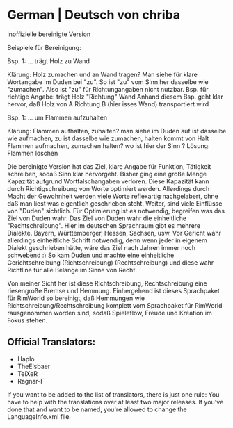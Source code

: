 German | Deutsch von chriba
======================

inoffizielle bereinigte Version

Beispiele für Bereinigung:

Bsp. 1: ... trägt Holz zu Wand

Klärung: Holz zumachen und an Wand tragen?
Man siehe für klare Wortangabe im Duden bei "zu". So ist "zu" vom Sinn her dasselbe wie "zumachen". Also ist "zu" für Richtungangaben nicht nutzbar.
Bsp. für richtige Angabe: trägt Holz "Richtung" Wand
Anhand diesem Bsp. geht klar hervor, daß Holz von A Richtung B (hier isses Wand) transportiert wird

Bsp. 1: ... um Flammen aufzuhalten

Klärung: Flammen aufhalten, zuhalten?
man siehe im Duden auf ist dasselbe wie aufmachen, zu ist dasselbe wie zumachen, halten kommt von Halt
Flammen aufmachen, zumachen halten? wo ist hier der Sinn ?
Lösung: Flammen löschen

Die bereinigte Version hat das Ziel, klare Angabe für Funktion, Tätigkeit schreiben, sodaß Sinn klar hervorgeht.
Bisher ging eine große Menge Kapazität aufgrund Wortfalschangaben verloren. Diese Kapazität kann durch Richtigschreibung von Worte optimiert werden. Allerdings durch Macht der Gewohnheit werden viele Worte reflexartig nachgelabert, ohne daß man liest was eigentlich geschrieben steht.
Weiter, sind viele Einflüsse von "Duden" sichtlich. Für Optimierung ist es notwendig, begreifen was das Ziel von Duden wahr.
Das Ziel von Duden wahr die einheitliche "Rechtschreibung". Hier im deutschen Sprachraum gibt es mehrere Dialekte. Bayern, Württemberger, Hessen, Sachsen, usw. Vor Gericht wahr allerdings einheitliche Schrift notwendig, denn wenn jeder in eigenem Dialekt geschrieben hätte, wäre das Ziel nach Jahren immer noch schwebend :) So kam Duden und machte eine einheitliche Gerichtschreibung (Richtschreibung) (Rechtschreibung) und diese wahr Richtline für alle Belange im Sinne von Recht.

Von meiner Sicht her ist diese Richtschreibung, Rechtschreibung eine riesengroße Bremse und Hemmung.
Einhergehend ist dieses Sprachpaket für RimWorld so bereinigt, daß Hemmungen wie Richtschreibung/Rechtschreibung  komplett vom Sprachpaket für RimWorld rausgenommen worden sind, sodaß Spieleflow, Freude und Kreation im Fokus stehen.

Official Translators:
---------------------
- Haplo
- TheEisbaer
- TeiXeR
- Ragnar-F

If you want to be added to the list of translators, there is just one rule:
You have to help with the translations over at least two major releases.
If you've done that and want to be named, you're allowed to change the LanguageInfo.xml file.
